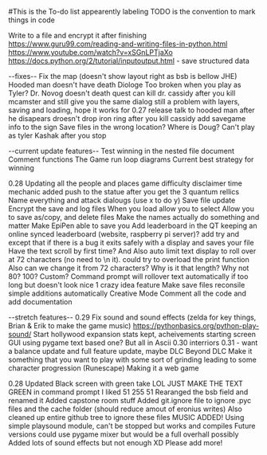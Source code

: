 #This is the To-do list
appearently labeling TODO is the convention to mark things in code

Write to a file and encrypt it after finishing
https://www.guru99.com/reading-and-writing-files-in-python.html
https://www.youtube.com/watch?v=xSGnLPTjaXo
https://docs.python.org/2/tutorial/inputoutput.html - save structured data

--fixes--
Fix the map (doesn't show layout right as bsb is bellow JHE)
Hooded man doesn't have death Diologe
Too broken when you play as Tyler?
Dr. Novog doesn't death quest
can kill dr. cassidy after you kill mcamster and still give you the same dialog
still a problem with layers, saving and loading, hope it works for 0.27 release
talk to hooded man after he disapears
droesn't drop iron ring after you kill cassidy
add savegame info to the sign
Save files in the wrong location? Where is Doug?
Can't play as tyler Kashak after you stop

--current update features--
Test winning in the nested file
document
	Comment functions
	The Game run loop diagrams
	Current best strategy for winning


0.28
Updating all the people and places
game difficulty disclaimer
time mechanic
added push to the statue after you get the 3 quantum rellics
Name everything and attack dialougs (use x to do y)
Save file update
	Encrypt the save and log files
	When you load allow you to select 
	Allow you to save as/copy, and delete files
Make the names actually do something and matter
Make EpiPen able to save you
Add leaderboard in the QT
	keeping an online synced leaderboard (website, raspberry pi server)?
add try and except that if there is a bug it exits safely with a display and saves your file
Have the text scroll by first time? And Also auto limit text display to roll over at 72 characters (no need to \n it).
	could try to overload the print function
	Also can we change it from 72 characters? Why is it that length? Why not 80? 100? Custom?
	Command prompt will rollover text automatically if too long but doesn't look nice
1 crazy idea feature
Make save files reconsile simple additions automatically
Creative Mode
Comment all the code and add documentation

--stretch features--
0.29
Fix sound and sound effects (zelda for key things, Brian & Erik to make the game music)
	https://pythonbasics.org/python-play-sound/
Start hollywood expansion
stats kept, acheivements
starting screen
	GUI using pygame text based one? But all in Ascii
0.30
interriors
0.31 - want a balance update and full feature update, maybe DLC
Beyond
DLC
Make it something that you want to play with some sort of grinding leading to some character progression (Runescape)
Making it a web game


0.28 Updated
Black screen with green take
	LOL JUST MAKE THE TEXT GREEN in command prompt
	I liked 51 255 51
Rearanged the bsb field and renamed it
Added capstone room stuff
Added git.ignore file to ignore .pyc files and the cache folder (should reduce amout of eronius writes)
	Also cleaned up entire github tree to ignore these files
MUSIC ADDED!
	Using simple playsound module, can't be stopped but works and compiles
	Future versions could use pygame mixer but would be a full overhall possibly
Added lots of sound effects but not enough XD 
	Please add more!



